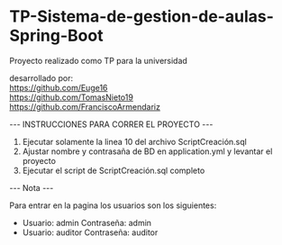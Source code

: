 # TP-Sistema-de-gestion-de-aulas-Spring-Boot
Proyecto realizado como TP para la universidad

desarrollado por:  
https://github.com/Euge16  
https://github.com/TomasNieto19  
https://github.com/FranciscoArmendariz  

--- INSTRUCCIONES PARA CORRER EL PROYECTO ---

 1) Ejecutar solamente la linea 10 del archivo ScriptCreación.sql
 2) Ajustar nombre y contrasaña de BD en application.yml y levantar el proyecto
 3) Ejecutar el script de ScriptCreación.sql completo

--- Nota ---

Para entrar en la pagina los usuarios son los siguientes:
  - Usuario: admin      Contraseña: admin
  - Usuario: auditor    Contraseña: auditor
